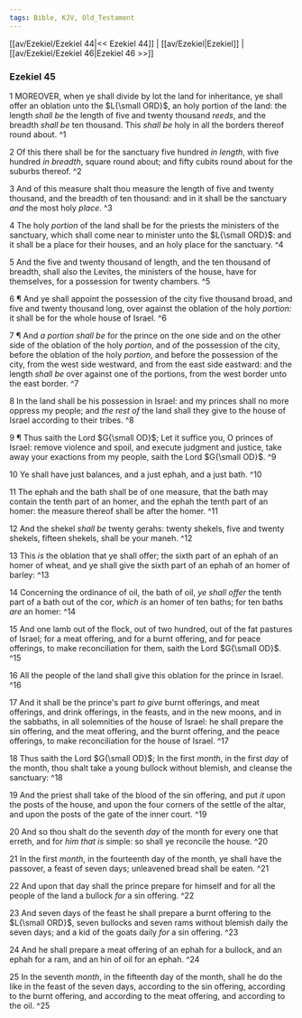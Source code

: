 ```yaml
---
tags: Bible, KJV, Old_Testament
---
```


[[av/Ezekiel/Ezekiel 44|<< Ezekiel 44]] | [[av/Ezekiel|Ezekiel]] | [[av/Ezekiel/Ezekiel 46|Ezekiel 46 >>]]

### Ezekiel 45

1 MOREOVER, when ye shall divide by lot the land for inheritance, ye shall offer an oblation unto the $L{\small ORD}$, an holy portion of the land: the length _shall_ _be_ the length of five and twenty thousand _reeds_, and the breadth _shall_ _be_ ten thousand. This _shall_ _be_ holy in all the borders thereof round about. ^1

2 Of this there shall be for the sanctuary five hundred _in_ _length_, with five hundred _in_ _breadth_, square round about; and fifty cubits round about for the suburbs thereof. ^2

3 And of this measure shalt thou measure the length of five and twenty thousand, and the breadth of ten thousand: and in it shall be the sanctuary _and_ the most holy _place_. ^3

4 The holy _portion_ of the land shall be for the priests the ministers of the sanctuary, which shall come near to minister unto the $L{\small ORD}$: and it shall be a place for their houses, and an holy place for the sanctuary. ^4

5 And the five and twenty thousand of length, and the ten thousand of breadth, shall also the Levites, the ministers of the house, have for themselves, for a possession for twenty chambers. ^5

6 ¶ And ye shall appoint the possession of the city five thousand broad, and five and twenty thousand long, over against the oblation of the holy _portion:_ it shall be for the whole house of Israel. ^6

7 ¶ And _a_ _portion_ _shall_ _be_ for the prince on the one side and on the other side of the oblation of the holy _portion_, and of the possession of the city, before the oblation of the holy _portion_, and before the possession of the city, from the west side westward, and from the east side eastward: and the length _shall_ _be_ over against one of the portions, from the west border unto the east border. ^7

8 In the land shall be his possession in Israel: and my princes shall no more oppress my people; and _the_ _rest_ _of_ the land shall they give to the house of Israel according to their tribes. ^8

9 ¶ Thus saith the Lord $G{\small OD}$; Let it suffice you, O princes of Israel: remove violence and spoil, and execute judgment and justice, take away your exactions from my people, saith the Lord $G{\small OD}$. ^9

10 Ye shall have just balances, and a just ephah, and a just bath. ^10

11 The ephah and the bath shall be of one measure, that the bath may contain the tenth part of an homer, and the ephah the tenth part of an homer: the measure thereof shall be after the homer. ^11

12 And the shekel _shall_ _be_ twenty gerahs: twenty shekels, five and twenty shekels, fifteen shekels, shall be your maneh. ^12

13 This _is_ the oblation that ye shall offer; the sixth part of an ephah of an homer of wheat, and ye shall give the sixth part of an ephah of an homer of barley: ^13

14 Concerning the ordinance of oil, the bath of oil, _ye_ _shall_ _offer_ the tenth part of a bath out of the cor, _which_ _is_ an homer of ten baths; for ten baths _are_ an homer: ^14

15 And one lamb out of the flock, out of two hundred, out of the fat pastures of Israel; for a meat offering, and for a burnt offering, and for peace offerings, to make reconciliation for them, saith the Lord $G{\small OD}$. ^15

16 All the people of the land shall give this oblation for the prince in Israel. ^16

17 And it shall be the prince's part _to_ _give_ burnt offerings, and meat offerings, and drink offerings, in the feasts, and in the new moons, and in the sabbaths, in all solemnities of the house of Israel: he shall prepare the sin offering, and the meat offering, and the burnt offering, and the peace offerings, to make reconciliation for the house of Israel. ^17

18 Thus saith the Lord $G{\small OD}$; In the first _month_, in the first _day_ of the month, thou shalt take a young bullock without blemish, and cleanse the sanctuary: ^18

19 And the priest shall take of the blood of the sin offering, and put _it_ upon the posts of the house, and upon the four corners of the settle of the altar, and upon the posts of the gate of the inner court. ^19

20 And so thou shalt do the seventh _day_ of the month for every one that erreth, and for _him_ _that_ _is_ simple: so shall ye reconcile the house. ^20

21 In the first _month_, in the fourteenth day of the month, ye shall have the passover, a feast of seven days; unleavened bread shall be eaten. ^21

22 And upon that day shall the prince prepare for himself and for all the people of the land a bullock _for_ a sin offering. ^22

23 And seven days of the feast he shall prepare a burnt offering to the $L{\small ORD}$, seven bullocks and seven rams without blemish daily the seven days; and a kid of the goats daily _for_ a sin offering. ^23

24 And he shall prepare a meat offering of an ephah for a bullock, and an ephah for a ram, and an hin of oil for an ephah. ^24

25 In the seventh _month_, in the fifteenth day of the month, shall he do the like in the feast of the seven days, according to the sin offering, according to the burnt offering, and according to the meat offering, and according to the oil. ^25
